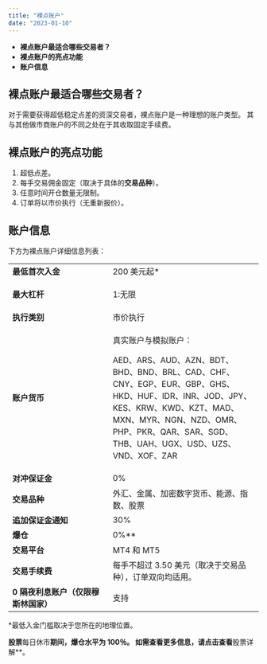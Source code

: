 ```yaml
---
title: "裸点账户"
date: "2023-01-10"
---
```


- **裸点账户最适合哪些交易者？**
- **裸点账户的亮点功能**
- **账户信息**

## 裸点账户最适合哪些交易者？

对于需要获得超低稳定点差的资深交易者，裸点账户是一种理想的账户类型。 其与其他做市商账户的不同之处在于其收取固定手续费。

## 裸点账户的亮点功能

1. 超低点差。
2. 每手交易佣金固定（取决于具体的**交易品种**）。
3. 任意时间开仓数量无限制。
4. 订单将以市价执行（无重新报价）。

## 账户信息

下方为裸点账户详细信息列表：

<table><tbody><tr><td style="width: 268px;"><strong>最低首次入金</strong></td><td style="width: 409px;">200 美元起*</td></tr><tr><td style="width: 268px;"><strong>最大杠杆</strong></td><td style="width: 409px;"><p>1:无限</p></td></tr><tr><td style="width: 268px;"><strong>执行类别</strong></td><td style="width: 409px;">市价执行</td></tr><tr><td style="width: 268px;"><strong>账户货币</strong></td><td style="width: 409px;"><p>真实账户与模拟账户：</p><p>AED、ARS、AUD、AZN、BDT、BHD、BND、BRL、CAD、CHF、CNY、EGP、EUR、GBP、GHS、HKD、HUF、IDR、INR、JOD、JPY、 KES、KRW、KWD、KZT、MAD、MXN、MYR、NGN、NZD、OMR、 PHP、PKR、QAR、SAR、SGD、THB、UAH、UGX、USD、UZS、VND、XOF、ZAR</p></td></tr><tr><td style="width: 268px;"><strong>对冲保证金</strong></td><td style="width: 409px;">0%</td></tr><tr><td style="width: 268px;"><strong>交易品种</strong></td><td style="width: 409px;">外汇、金属、加密数字货币、能源、指数、股票</td></tr><tr><td style="width: 268px;"><strong>追加保证金通知</strong></td><td style="width: 409px;">30%</td></tr><tr><td style="width: 268px;"><strong>爆仓</strong></td><td style="width: 409px;">0%**</td></tr><tr><td style="width: 268px;"><strong>交易平台</strong></td><td style="width: 409px;">MT4 和 MT5</td></tr><tr><td style="width: 268px;"><strong>交易手续费</strong></td><td style="width: 409px;">每手不超过 3.50 美元（取决于交易品种），订单双向均适用。</td></tr><tr><td style="width: 268px;"><strong>0 隔夜利息账户（仅限穆斯林国家）</strong></td><td style="width: 409px;">支持</td></tr></tbody></table>

*最低入金门槛取决于您所在的地理位置。

**股票**每日休市**期间，爆仓水平为 100％。 如需查看更多信息，请点击查看**股票详解**。
